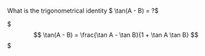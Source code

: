 What is the trigonometrical identity $ \tan(A - B) = ?$
<!--question-->
$$$
\tan(A - B) = \frac{\tan A - \tan B}{1 + \tan A \tan B}
$$$
